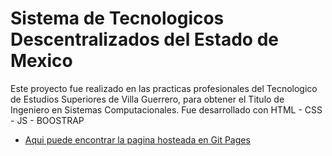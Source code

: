 # Sistema de Tecnologicos Descentralizados del Estado de Mexico

Este proyecto fue realizado en las practicas profesionales del Tecnologico de Estudios Superiores de Villa Guerrero, para obtener el Titulo de Ingeniero en Sistemas Computacionales.
Fue desarrollado con HTML - CSS - JS - BOOSTRAP

- [Aqui puede encontrar la pagina hosteada en Git Pages](https://edgaroman1012.github.io/TESVG/)
